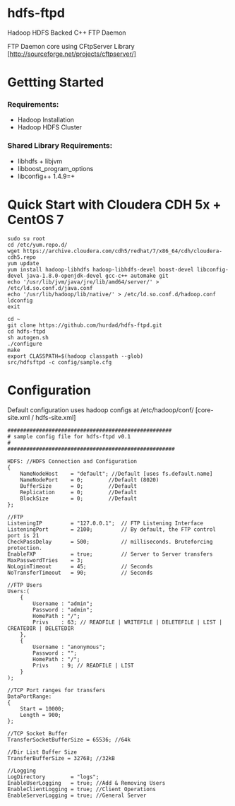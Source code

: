 hdfs-ftpd
========

Hadoop HDFS Backed C++ FTP Daemon

FTP Daemon core using CFtpServer Library [http://sourceforge.net/projects/cftpserver/]

Gettting Started
========
### Requirements:
* Hadoop Installation
* Hadoop HDFS Cluster

### Shared Library Requirements:
* libhdfs + libjvm
* libboost_program_options
* libconfig++ 1.4.9=+

Quick Start with Cloudera CDH 5x + CentOS 7
========
```
sudo su root
cd /etc/yum.repo.d/
wget https://archive.cloudera.com/cdh5/redhat/7/x86_64/cdh/cloudera-cdh5.repo
yum update
yum install hadoop-libhdfs hadoop-libhdfs-devel boost-devel libconfig-devel java-1.8.0-openjdk-devel gcc-c++ automake git
echo '/usr/lib/jvm/java/jre/lib/amd64/server/' > /etc/ld.so.conf.d/java.conf 
echo '/usr/lib/hadoop/lib/native/' > /etc/ld.so.conf.d/hadoop.conf 
ldconfig
exit

cd ~
git clone https://github.com/hurdad/hdfs-ftpd.git
cd hdfs-ftpd
sh autogen.sh
./configure
make
export CLASSPATH=$(hadoop classpath --glob)
src/hdfsftpd -c config/sample.cfg
```
Configuration
========
Default configuration uses hadoop configs at /etc/hadoop/conf/ [core-site.xml / hdfs-site.xml]

```
####################################################
# sample config file for hdfs-ftpd v0.1
# 
#####################################################

HDFS: //HDFS Connection and Configuration
{        
    NameNodeHost 	= "default"; //Default [uses fs.default.name]
    NameNodePort 	= 0;		//Default (8020) 
    BufferSize 		= 0; 		//Default
    Replication		= 0;		//Default
    BlockSize		= 0;		//Default 
};

//FTP
ListeningIP 		= "127.0.0.1";  // FTP Listening Interface
ListeningPort 		= 2100; 		// By default, the FTP control port is 21
CheckPassDelay 		= 500; 			// milliseconds. Bruteforcing protection.
EnableFXP 			= true; 		// Server to Server transfers
MaxPasswordTries 	= 3;
NoLoginTimeout 		= 45; 			// Seconds
NoTransferTimeout 	= 90; 			// Seconds

//FTP Users
Users:(
	{
		Username : "admin";
		Password : "admin";
		HomePath : "/";
		Privs    : 63; // READFILE | WRITEFILE | DELETEFILE | LIST | CREATEDIR | DELETEDIR
	},
	{
		Username : "anonymous";
		Password : "";
		HomePath : "/";
		Privs    : 9; // READFILE | LIST 
	}
);

//TCP Port ranges for transfers
DataPortRange: 
{ 
	Start = 10000;
	Length = 900;
};

//TCP Socket Buffer
TransferSocketBufferSize = 65536; //64k

//Dir List Buffer Size
TransferBufferSize = 32768; //32kB

//Logging
LogDirectory 		= "logs";
EnableUserLogging 	= true; //Add & Removing Users
EnableClientLogging = true; //Client Operations
EnableServerLogging = true; //General Server 
```
